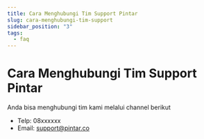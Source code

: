 ```yaml
---
title: Cara Menghubungi Tim Support Pintar
slug: cara-menghubungi-tim-support
sidebar_position: "3"
tags:
  - faq
---
```

# Cara Menghubungi Tim Support Pintar

Anda bisa menghubungi tim kami melalui channel berikut

* Telp: 08xxxxxx
* Email: support@pintar.co